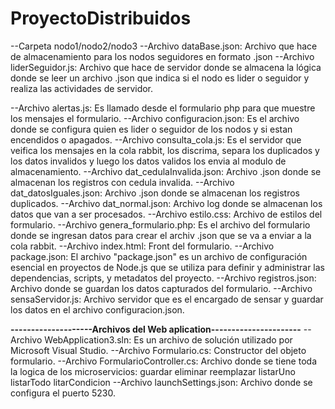 # ProyectoDistribuidos
--Carpeta nodo1/nodo2/nodo3
  --Archivo dataBase.json: Archivo que hace de almacenamiento para los nodos seguidores en formato .json
  --Archivo liderSeguidor.js: Archivo que hace de servidor donde se almacena la lógica donde se leer un archivo .json que indica si el nodo es lider o seguidor y realiza las actividades de servidor.

--Archivo alertas.js: Es llamado desde el formulario php para que muestre los mensajes el formulario.
--Archivo configuracion.json: Es el archivo donde se configura quien es lider o seguidor de los nodos y si estan encendidos o apagados.
--Archivo consulta_cola.js: Es el servidor que veifica los mensajes en la cola rabbit, los discrima, separa los duplicados y los datos invalidos y luego los datos validos los envia al modulo de almacenamiento.
--Archivo dat_cedulaInvalida.json: Archivo .json donde se almacenan los registros con cedula invalida.
--Archivo dat_datosIguales.json: Archivo .json donde se almacenan los registros duplicados.
--Archivo dat_normal.json: Archivo log donde se almacenan los datos que van a ser procesados.
--Archivo estilo.css: Archivo de estilos del formulario.
--Archivo genera_formulario.php: Es el archivo del formulario donde se ingresan datos para crear el archiv .json que se va a enviar a la cola rabbit.
--Archivo index.html: Front del formulario.
--Archivo package.json: El archivo "package.json" es un archivo de configuración esencial en proyectos de Node.js que se utiliza para definir y administrar las dependencias, scripts, y metadatos del proyecto.
--Archivo registros.json: Archivo donde se guardan los datos capturados del formulario.
--Archivo sensaServidor.js: Archivo servidor que es el encargado de sensar y guardar los datos en el archivo configuracion.json.


**--------------------Archivos del Web aplication----------------------**
--Archivo WebApplication3.sln: Es un archivo de solución utilizado por Microsoft Visual Studio.
--Archivo Formulario.cs: Constructor del objeto formulario.
--Archivo FormularioController.cs: Archivo donde se tiene toda la logica de los microservicios:
guardar
eliminar
reemplazar
listarUno
listarTodo
litarCondicion
--Archivo launchSettings.json: Archivo donde se configura el puerto 5230.
